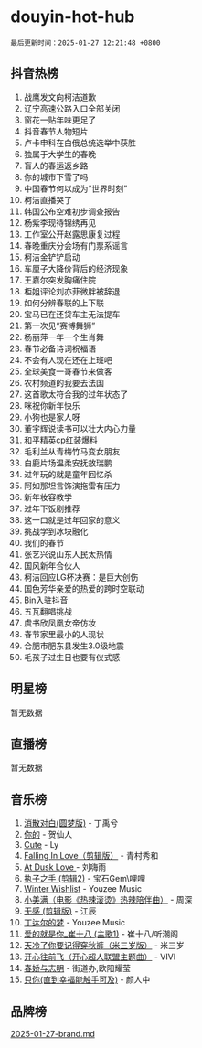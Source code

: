 # douyin-hot-hub

`最后更新时间：2025-01-27 12:21:48 +0800`

## 抖音热榜

1. 战鹰发文向柯洁道歉
1. 辽宁高速公路入口全部关闭
1. 窗花一贴年味更足了
1. 抖音春节人物短片
1. 卢卡申科在白俄总统选举中获胜
1. 独属于大学生的春晚
1. 盲人的春运返乡路
1. 你的城市下雪了吗
1. 中国春节何以成为“世界时刻”
1. 柯洁直播哭了
1. 韩国公布空难初步调查报告
1. 杨紫李现待锦绣再见
1. 工作室公开赵露思康复过程
1. 春晚重庆分会场有门票系谣言
1. 柯洁金铲铲启动
1. 车厘子大降价背后的经济现象
1. 王嘉尔突发胸痛住院
1. 柜姐评论刘亦菲微胖被辞退
1. 如何分辨春联的上下联
1. 宝马已在还贷车主无法提车
1. 第一次见“赛博舞狮”
1. 杨丽萍一年一个生肖舞
1. 春节必备诗词祝福语
1. 不会有人现在还在上班吧
1. 全球美食一哥春节来做客
1. 农村频道的我要去法国
1. 这首歌太符合我的过年状态了
1. 咪祝你新年快乐
1. 小狗也是家人呀
1. 董宇辉说读书可以壮大内心力量
1. 和平精英cp红装爆料
1. 毛利兰从青梅竹马变女朋友
1. 白鹿片场温柔安抚敖瑞鹏
1. 过年玩的就是童年回忆杀
1. 阿如那坦言饰演拖雷有压力
1. 新年妆容教学
1. 过年下饭剧推荐
1. 这一口就是过年回家的意义
1. 挑战学到冰块融化
1. 我们的春节
1. 张艺兴说山东人民太热情
1. 国风新年合伙人
1. 柯洁回应LG杯决赛：是巨大创伤
1. 国色芳华亲爱的热爱的跨时空联动
1. Bin入驻抖音
1. 五瓦翻唱挑战
1. 虞书欣凤凰女帝仿妆
1. 春节家里最小的人现状
1. 合肥市肥东县发生3.0级地震
1. 毛孩子过生日也要有仪式感

## 明星榜

暂无数据

## 直播榜

暂无数据

## 音乐榜

1. [消散对白(圆梦版)](https://sf5-hl-cdn-tos.douyinstatic.com/obj/tos-cn-ve-2774/og4jB5I5IizzoZVAAAzWgBMAsMDWoArfwBOiFs) - 丁禹兮
1. [你的](https://sf5-hl-cdn-tos.douyinstatic.com/obj/tos-cn-ve-2774/oYuIeKf42jB7sEV6B2upMdpYAgfrQWj0FeRegh) - 贺仙人
1. [Cute](https://sf5-hl-cdn-tos.douyinstatic.com/obj/tos-cn-ve-2774/o4IbIzHWKAAB4wsS5qMBRiiAlEBGTpQRNfFvuo) - Ly
1. [Falling In Love（剪辑版）](https://sf6-cdn-tos.douyinstatic.com/obj/tos-cn-ve-2774/o8ajpA8zzgBPahbBIO8AcKGBLJezFCRd1wfP9f) - 青村秀和
1. [ At Dusk  Love ](https://sf5-hl-cdn-tos.douyinstatic.com/obj/tos-cn-ve-2774/o8CrpCf5CaYgI4ZrtQgMQAFEfuGqNnRSDQAPBc) - 刘嗨雨
1. [执子之手 (剪辑2)](https://sf5-hl-cdn-tos.douyinstatic.com/obj/tos-cn-ve-2774/oUoZLQjCc31XzqsBnBQUNgeKtYPBcgbFDwtfcu) - 宝石Gem\哩哩
1. [Winter Wishlist](https://sf5-hl-cdn-tos.douyinstatic.com/obj/tos-cn-ve-2774/oIIgUOeamCFCVAzxN6MFRLIBlLGpUqQxeeHrLE) - Youzee Music
1. [小美满（电影《热辣滚烫》热辣陪伴曲）](https://sf6-cdn-tos.douyinstatic.com/obj/tos-cn-ve-2774/o0GAn2lSgfZIDUgtevCGDQYnFg4CwnrBaxbTZL) - 周深
1. [无感 (剪辑版)](https://sf5-hl-cdn-tos.douyinstatic.com/obj/tos-cn-ve-2774/o0eIsUzJBDlQaQFC5OFlgbMEZC1TFYBftOBn6p) - 江辰
1. [丁达尔的梦](https://sf5-hl-cdn-tos.douyinstatic.com/obj/tos-cn-ve-2774/oMU3WirUZBVQkAC9ccG5P2IQirziZM2RTInUY) - Youzee Music
1. [爱的就是你_崔十八 (主歌1)](https://sf5-hl-cdn-tos.douyinstatic.com/obj/tos-cn-ve-2774/oI5BO5DhFZ6UTcNCnZaOCBLtZ7WIMQGfgnXf5E) - 崔十八/听潮阁
1. [天冷了你要记得穿秋裤（米三岁版）](https://sf5-hl-cdn-tos.douyinstatic.com/obj/tos-cn-ve-2774/oQlIwVIDWiZ6BQilAorS7MA0AgCkQDvcZAdm1) - 米三岁
1. [开心往前飞（开心超人联盟主题曲）](https://sf3-cdn-tos.douyinstatic.com/obj/tos-cn-ve-2774/9d8fb7c82cf1421fb93a9fe925275e0a) - VIVI
1. [春娇与志明](https://sf6-cdn-tos.douyinstatic.com/obj/tos-cn-ve-2774/e530d8fceb7044b39707d7f9ff54add1) - 街道办,欧阳耀莹
1. [只你(直到幸福能触手可及)](https://sf5-hl-cdn-tos.douyinstatic.com/obj/tos-cn-ve-2774/o0lBkRDzFTeaVSUz3ZZSCBVtZ5DIMQGfgmEAuE) - 颜人中

## 品牌榜

[2025-01-27-brand.md](2025-01-27-brand.md)
